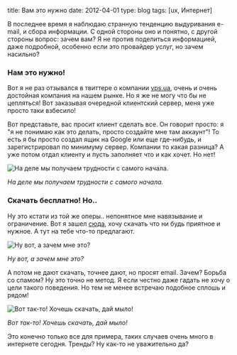 title: Вам это нужно
date: 2012-04-01
type: blog
tags: [ux, Интернет]

В последнее время я наблюдаю странную тенденцию выдуривания e-mail, и сбора информации. С одной стороны оно и понятно, с другой стороны вопрос: зачем вам? Я не против поделиться информацией, даже подробной, особенно если это провайдер услуг, но зачем насильно?

### Нам это нужно!

Вот я не раз отзывался в твиттере о компании [vps.ua](http://vps.ua/), очень и очень достойная компания на нашем рынке. Но я же не могу что бы не цепляться! Вот заказывая очередной клиентский сервер, меня уже просто таки взбесило! 

Вот представьте, вас просит клиент сделать все. Он говорит просто: я "я не понимаю как это делать, просто создайте мне там аккаунт"! То есть я бы просто создал ящик на Google или еще где-нибудь, и зарегистрировал по минимуму сервер. Компании то какая разница? А уже потом отдал клиенту и пусть заполняет что и как хочет. Но нет!

![На деле мы получаем трудности с самого начала.](/static/files/li80.png)

*На деле мы получаем трудности с самого начала.*

### Скачать бесплатно! Но..

Ну это кстати из той же оперы.. непонятное мне навязывание и ограничение. Вот я зашел [сюда](http://www.premiumpixels.com/freebies/safari-browser-chrome-psd/), хочу скачать что ни будь приятное и нужное. А тут на тебе что-то предлагают.

![Ну вот, а зачем мне это?](/static/files/wu7v.jpg)

*Ну вот, а зачем мне это?*

А потом не дают скачать, точнее дают, но просят email. Зачем? Борьба со спамом? Ну это точно не метод. Я если честно даже гадать не хочу о цели такого поведения. Но тем не менее встречаю подобное сплошь и рядом!

![Вот так-то! Хочешь скачать, дай мыло!](/static/files/4bhf.jpg)

*Вот так-то! Хочешь скачать, дай мыло!*

Это конечно только все для примера, таких случаев очень много в интернете сегодня. Тренды? Ну как-то не уважительно да?